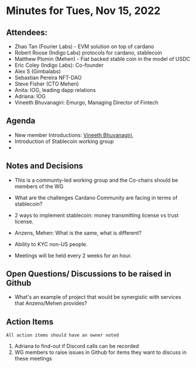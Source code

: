 # Minutes for Tues, Nov 15, 2022

## Attendees:

* Zhao Tan (Fourier Labs) - EVM solution on top of cardano
* Robert Roose (Indigo Labs) protocols for cardano, stablecoin
* Matthew Plomin (Mehen) - Fiat backed stable coin in the model of USDC
* Eric Coley (Indigo Labs): Co-founder
* Alex S (Gimbalabs)
* Sebastian Pereira  NFT-DAO
* Steve Fisher (CTO Mehen)
* Anita: IOG, leading dapp relations
* Adriana: IOG
* Vineeth Bhuvanagiri: Emurgo, Managing Director of Fintech

## Agenda
- New member Introductions: [Vineeth Bhuvanagiri](https://www.linkedin.com/in/vineeth-bhuvanagiri-59b35679/), 
- Introduction of Stablecoin working group
- 

## Notes and Decisions

- This is a communty-led working group and the Co-chairs should be members of the WG
- What are the challenges Cardano Community are facing in terms of stablecoin?
- 2 ways to implement stablecoin: money transmitting license vs trust license.
- Anzens, Mehen: What is the same, what is different?
- Ability to KYC non-US people.

- Meetings will be held every 2 weeks for an hour.

## Open Questions/ Discussions to be raised in Github
- What's an example of project that would be synergistic with services that Anzens/Mehen provides?


## Action Items
```
All action items should have an owner noted
```
1. Adriana to find-out if Discord calls can be recorded
2. WG members to raise issues in Github for items they want to discuss in these meetings